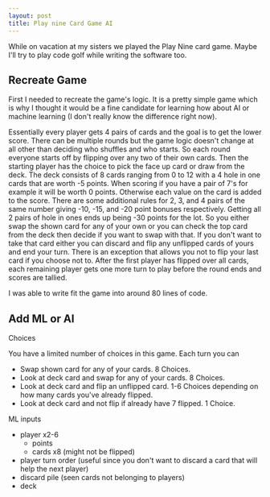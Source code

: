 ```yaml
---
layout: post
title: Play nine Card Game AI
---
```


While on vacation at my sisters we played the Play Nine card game.
Maybe I'll try to play code golf while writing the software too.

## Recreate Game

First I needed to recreate the game's logic. It is a pretty simple game which is why I thought it would be a fine candidate for learning how about AI or machine learning (I don't really know the difference right now).

Essentially every player gets 4 pairs of cards and the goal is to get the lower score. There can be multiple rounds but the game logic doesn't change at all other than deciding who shuffles and who starts. So each round everyone starts off by flipping over any two of their own cards. Then the starting player has the choice to pick the face up card or draw from the deck. The deck consists of 8 cards ranging from 0 to 12 with a 4 hole in one cards that are worth -5 points. When scoring if you have a pair of 7's for example it will be worth 0 points. Otherwise each value on the card is added to the score. There are some additional rules for 2, 3, and 4 pairs of the same number giving -10, -15, and -20 point bonuses respectively. Getting all 2 pairs of hole in ones ends up being -30 points for the lot. So you either swap the shown card for any of your own or you can check the top card from the deck then decide if you want to swap with that. If you don't want to take that card either you can discard and flip any unflipped cards of yours and end your turn. There is an exception that allows you not to flip your last card if you choose not to. After the first player has flipped over all cards, each remaining player gets one more turn to play before the round ends and scores are tallied.

I was able to write fit the game into around 80 lines of code.

## Add ML or AI

Choices

You have a limited number of choices in this game. Each turn you can

- Swap shown card for any of your cards. 8 Choices.
- Look at deck card and swap for any of your cards. 8 Choices.
- Look at deck card and flip an unflipped card. 1-6 Choices depending on how many cards you've already flipped.
- Look at deck card and not flip if already have 7 flipped. 1 Choice.


ML inputs

- player x2-6
  - points
  - cards x8 (might not be flipped)
- player turn order (useful since you don't want to discard a card that will help the next player)
- discard pile (seen cards not belonging to players)
- deck 
